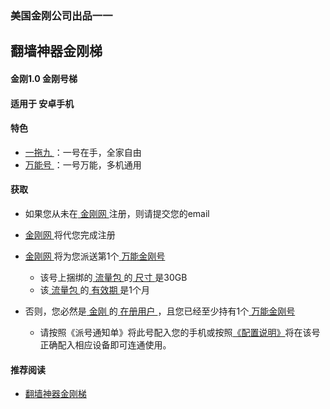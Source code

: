 ### 美国金刚公司出品一一
## 翻墙神器金刚梯
#### 金刚1.0 金刚号梯
#### 适用于 安卓手机

#### 特色
  - [ 一拖九 ](https://a2zitpro.github.io/web/一拖九)：一号在手，全家自由
  - [ 万能号 ](https://a2zitpro.github.io/web/万能金刚号)：一号万能，多机通用

  
#### 获取
- 如果您从未在[ 金刚网 ]()注册，则请提交您的email
- [ 金刚网 ]()将代您完成注册
- [ 金刚网 ]()将为您派送第1个[ 万能金刚号 ]()
  - 该号上捆绑的[ 流量包 ]()的[ 尺寸 ]()是30GB
  - 该[ 流量包 ]()的[ 有效期 ]()是1个月

- 否则，您必然是[ 金刚 ]()的[ 在册用户 ]()，且您已经至少持有1个[ 万能金刚号 ]()
  - 请按照《派号通知单》将此号配入您的手机或按照[《配置说明》]()将在该号正确配入相应设备即可连通使用。


#### 推荐阅读
- [翻墙神器金刚梯](https://a2zitpro.github.io/web/dlb)
